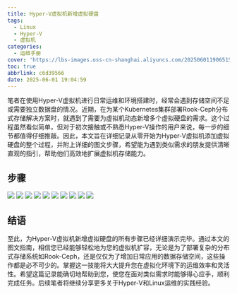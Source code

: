 ```yaml
---
title: Hyper-V虚拟机新增虚拟硬盘
tags:
  - Linux
  - Hyper-V
  - 虚拟机
categories:
  - 运维手册
cover: 'https://lbs-images.oss-cn-shanghai.aliyuncs.com/202506011906515.png'
toc: true
abbrlink: c6d39566
date: 2025-06-01 19:04:59
---
```


笔者在使用Hyper-V虚拟机进行日常运维和环境搭建时，经常会遇到存储空间不足或需要独立数据盘的情况。近期，在为某个Kubernetes集群部署Rook-Ceph分布式存储解决方案时，就遇到了需要为虚拟机动态新增多个虚拟硬盘的需求。这个过程虽然看似简单，但对于初次接触或不熟悉Hyper-V操作的用户来说，每一步的细节都值得仔细推敲。因此，本文旨在详细记录从零开始为Hyper-V虚拟机添加虚拟硬盘的整个过程，并附上详细的图文步骤，希望能为遇到类似需求的朋友提供清晰直观的指引，帮助他们高效地扩展虚拟机存储能力。

<!-- more -->

## 步骤

![](https://lbs-images.oss-cn-shanghai.aliyuncs.com/202506011854382.png)
![](https://lbs-images.oss-cn-shanghai.aliyuncs.com/202506011854058.png)
![](https://lbs-images.oss-cn-shanghai.aliyuncs.com/202506011855966.png)
![](https://lbs-images.oss-cn-shanghai.aliyuncs.com/202506011855980.png)
![](https://lbs-images.oss-cn-shanghai.aliyuncs.com/202506011855096.png)
![](https://lbs-images.oss-cn-shanghai.aliyuncs.com/202506011856544.png)
![](https://lbs-images.oss-cn-shanghai.aliyuncs.com/202506011857978.png)
![](https://lbs-images.oss-cn-shanghai.aliyuncs.com/202506011857349.png)
![](https://lbs-images.oss-cn-shanghai.aliyuncs.com/202506011858403.png)
![](https://lbs-images.oss-cn-shanghai.aliyuncs.com/202506011903925.png)

## 结语

至此，为Hyper-V虚拟机新增虚拟硬盘的所有步骤已经详细演示完毕。通过本文的图文指南，相信您已经能够轻松地为您的虚拟机扩容，无论是为了部署复杂的分布式存储系统如Rook-Ceph，还是仅仅为了增加日常应用的数据存储空间，这些操作都是必不可少的。掌握这一技能将大大提升您在虚拟化环境下的运维效率和灵活性。希望这篇记录能确切地帮助到您，使您在面对类似需求时能够得心应手，顺利完成任务。后续笔者将继续分享更多关于Hyper-V和Linux运维的实践经验。
